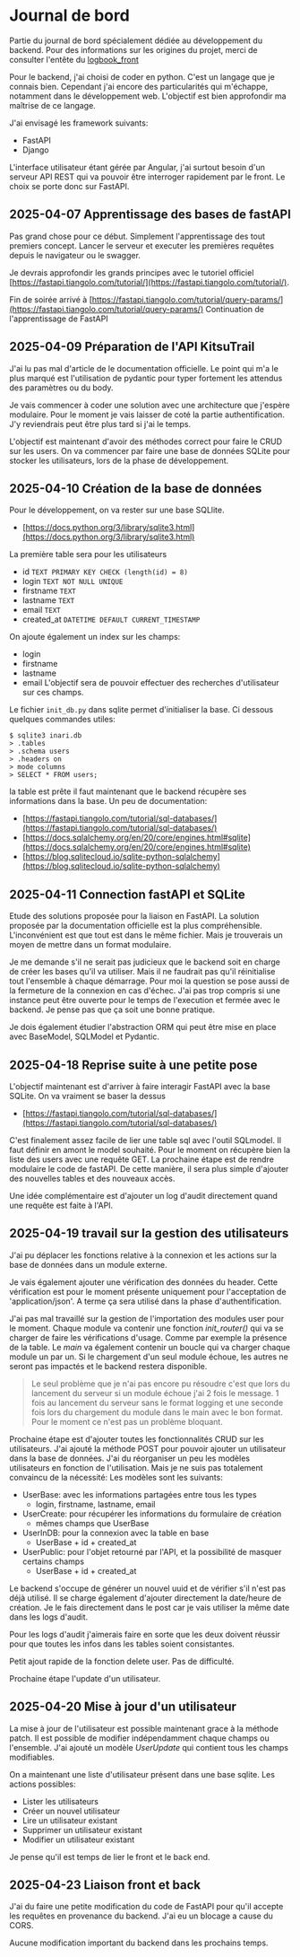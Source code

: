 # Journal de bord

Partie du journal de bord spécialement dédiée au développement du backend.
Pour des informations sur les origines du projet, merci de consulter l'entête du [logbook_front](./logbook_front.md)

Pour le backend, j'ai choisi de coder en python. C'est un langage que je connais bien.
Cependant j'ai encore des particularités qui m'échappe, notamment dans le développement web.
L'objectif est bien approfondir ma maîtrise de ce langage.

J'ai envisagé les framework suivants:
- FastAPI
- Django

L'interface utilisateur étant gérée par Angular, j'ai surtout besoin d'un serveur API REST qui va pouvoir être interroger rapidement par le front.
Le choix se porte donc sur FastAPI. 

## 2025-04-07 Apprentissage des bases de fastAPI
Pas grand chose pour ce début.
Simplement l'apprentissage des tout premiers concept.
Lancer le serveur et executer les premières requêtes depuis le navigateur ou le swagger.

Je devrais approfondir les grands principes avec le tutoriel officiel [https://fastapi.tiangolo.com/tutorial/](https://fastapi.tiangolo.com/tutorial/).

Fin de soirée arrivé à [https://fastapi.tiangolo.com/tutorial/query-params/](https://fastapi.tiangolo.com/tutorial/query-params/)
Continuation de l'apprentissage de FastAPI

## 2025-04-09 Préparation de l'API KitsuTrail
J'ai lu pas mal d'article de le documentation officielle.
Le point qui m'a le plus marqué est l'utilisation de pydantic pour typer fortement les attendus des paramètres ou du body.

Je vais commencer à coder une solution avec une architecture que j'espère modulaire.
Pour le moment je vais laisser de coté la partie authentification.
J'y reviendrais peut être plus tard si j'ai le temps.

L'objectif est maintenant d'avoir des méthodes correct pour faire le CRUD sur les users.
On va commencer par faire une base de données SQLite pour stocker les utilisateurs, lors de la phase de développement.

## 2025-04-10 Création de la base de données
Pour le développement, on va rester sur une base SQLlite.
- [https://docs.python.org/3/library/sqlite3.html](https://docs.python.org/3/library/sqlite3.html)

La première table sera pour les utilisateurs
- id `TEXT PRIMARY KEY CHECK (length(id) = 8)`
- login `TEXT NOT NULL UNIQUE`
- firstname `TEXT`
- lastname `TEXT`
- email `TEXT`
- created_at `DATETIME DEFAULT CURRENT_TIMESTAMP`

On ajoute également un index sur les champs:
- login
- firstname
- lastname
- email
L'objectif sera de pouvoir effectuer des recherches d'utilisateur sur ces champs.

Le fichier `init_db.py` dans sqlite permet d'initialiser la base.
Ci dessous quelques commandes utiles:
``` 
$ sqlite3 inari.db
> .tables
> .schema users
> .headers on
> mode columns
> SELECT * FROM users;
```

la table est prête il faut maintenant que le backend récupère ses informations dans la base.
Un peu de documentation:
- [https://fastapi.tiangolo.com/tutorial/sql-databases/](https://fastapi.tiangolo.com/tutorial/sql-databases/)
- [https://docs.sqlalchemy.org/en/20/core/engines.html#sqlite](https://docs.sqlalchemy.org/en/20/core/engines.html#sqlite)
- [https://blog.sqlitecloud.io/sqlite-python-sqlalchemy](https://blog.sqlitecloud.io/sqlite-python-sqlalchemy)

## 2025-04-11 Connection fastAPI et SQLite
Etude des solutions proposée pour la liaison en FastAPI.
La solution proposée par la documentation officielle est la plus compréhensible.
L'inconvénient est que tout est dans le même fichier.
Mais je trouverais un moyen de mettre dans un format modulaire.

Je me demande s'il ne serait pas judicieux que le backend soit en charge de créer les bases qu'il va utiliser. Mais il ne faudrait pas qu'il réinitialise tout l'ensemble à chaque démarrage.
Pour moi la question se pose aussi de la fermeture de la connexion en cas d'échec. J'ai pas trop compris si une instance peut être ouverte pour le temps de l'execution et fermée avec le backend. Je pense pas que ça soit une bonne pratique.

Je dois également étudier l'abstraction ORM qui peut être mise en place avec BaseModel, SQLModel et Pydantic.

## 2025-04-18 Reprise suite à une petite pose
L'objectif maintenant est d'arriver à faire interagir FastAPI avec la base SQLite. On va vraiment se baser la dessus
- [https://fastapi.tiangolo.com/tutorial/sql-databases/](https://fastapi.tiangolo.com/tutorial/sql-databases/)

C'est finalement assez facile de lier une table sql avec l'outil SQLmodel.
Il faut définir en amont le model souhaité.
Pour le moment on récupère bien la liste des users avec une requête GET.
La prochaine étape est de rendre modulaire le code de fastAPI.
De cette manière, il sera plus simple d'ajouter des nouvelles tables et des nouveaux accès.

Une idée complémentaire est d'ajouter un log d'audit directement quand une requête est faite à l'API.

## 2025-04-19 travail sur la gestion des utilisateurs
J'ai pu déplacer les fonctions relative à la connexion et les actions sur la base de données dans un module externe.

Je vais également ajouter une vérification des données du header.
Cette vérification est pour le moment présente uniquement pour l'acceptation de 'application/json'.
A terme ça sera utilisé dans la phase d'authentification.

J'ai pas mal travaillé sur la gestion de l'importation des modules user pour le moment.
Chaque module va contenir une fonction *init_router()* qui va se charger de faire les vérifications d'usage. Comme par exemple la présence de la table.
Le *main* va également contenir un boucle qui va charger chaque module un par un.
Si le chargement d'un seul module échoue, les autres ne seront pas impactés et le backend restera disponible.
> Le seul problème que je n'ai pas encore pu résoudre c'est que lors du lancement du serveur si un module échoue j'ai 2 fois le message. 1 fois au lancement du serveur sans le format logging et une seconde fois lors du chargement du module dans le main avec le bon format. Pour le moment ce n'est pas un problème bloquant.

Prochaine étape est d'ajouter toutes les fonctionnalités CRUD sur les utilisateurs.
J'ai ajouté la méthode POST pour pouvoir ajouter un utilisateur dans la base de données.
J'ai du réorganiser un peu les modèles utilisateurs en fonction de l'utilisation.
Mais je ne suis pas totalement convaincu de la nécessité:
Les modèles sont les suivants:
- UserBase: avec les informations partagées entre tous les types
    - login, firstname, lastname, email
- UserCreate: pour récupérer les informations du formulaire de création
    - mêmes champs que UserBase
- UserInDB: pour la connexion avec la table en base
    - UserBase + id + created_at
- UserPublic: pour l'objet retourné par l'API, et la possibilité de masquer certains champs
    - UserBase + id + created_at

Le backend s'occupe de générer un nouvel uuid et de vérifier s'il n'est pas déjà utilisé.
Il se charge également d'ajouter directement la date/heure de création.
Je le fais directement dans le post car je vais utiliser la même date dans les logs d'audit.

Pour les logs d'audit j'aimerais faire en sorte que les deux doivent réussir pour que toutes les infos dans les tables soient consistantes.

Petit ajout rapide de la fonction delete user. Pas de difficulté.

Prochaine étape l'update d'un utilisateur.

## 2025-04-20 Mise à jour d'un utilisateur
La mise à jour de l'utilisateur est possible maintenant grace à la méthode patch.
Il est possible de modifier indépendamment chaque champs ou l'ensemble.
J'ai ajouté un modèle *UserUpdate* qui contient tous les champs modifiables.

On a maintenant une liste d'utilisateur présent dans une base sqlite.
Les actions possibles:
- Lister les utilisateurs
- Créer un nouvel utilisateur
- Lire un utilisateur existant
- Supprimer un utilisateur existant
- Modifier un utilisateur existant

Je pense qu'il est temps de lier le front et le back end.

## 2025-04-23 Liaison front et back
J'ai du faire une petite modification du code de FastAPI pour qu'il accepte les requêtes en provenance du backend.
J'ai eu un blocage a cause du CORS.

Aucune modification important du backend dans les prochains temps.
